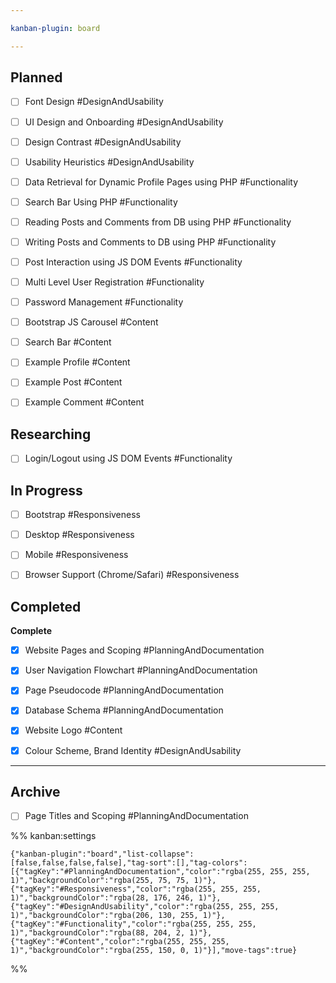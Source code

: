 ```yaml
---

kanban-plugin: board

---
```


## Planned

- [ ] Font Design #DesignAndUsability
- [ ] UI Design and Onboarding #DesignAndUsability
- [ ] Design Contrast #DesignAndUsability
- [ ] Usability Heuristics #DesignAndUsability
- [ ] Data Retrieval for Dynamic Profile Pages using PHP #Functionality
- [ ] Search Bar Using PHP #Functionality
- [ ] Reading Posts and Comments from DB using PHP #Functionality
- [ ] Writing Posts and Comments to DB using PHP #Functionality
- [ ] Post Interaction using JS DOM Events #Functionality
- [ ] Multi Level User Registration #Functionality
- [ ] Password Management #Functionality
- [ ] Bootstrap JS Carousel #Content
- [ ] Search Bar #Content
- [ ] Example Profile #Content
- [ ] Example Post #Content
- [ ] Example Comment #Content


## Researching

- [ ] Login/Logout using JS DOM Events #Functionality


## In Progress

- [ ] Bootstrap #Responsiveness
- [ ] Desktop #Responsiveness
- [ ] Mobile #Responsiveness
- [ ] Browser Support (Chrome/Safari) #Responsiveness


## Completed

**Complete**
- [x] Website Pages and Scoping #PlanningAndDocumentation
- [x] User Navigation Flowchart #PlanningAndDocumentation
- [x] Page Pseudocode #PlanningAndDocumentation
- [x] Database Schema #PlanningAndDocumentation
- [x] Website Logo #Content
- [x] Colour Scheme, Brand Identity #DesignAndUsability


***

## Archive

- [ ] Page Titles and Scoping #PlanningAndDocumentation

%% kanban:settings
```
{"kanban-plugin":"board","list-collapse":[false,false,false,false],"tag-sort":[],"tag-colors":[{"tagKey":"#PlanningAndDocumentation","color":"rgba(255, 255, 255, 1)","backgroundColor":"rgba(255, 75, 75, 1)"},{"tagKey":"#Responsiveness","color":"rgba(255, 255, 255, 1)","backgroundColor":"rgba(28, 176, 246, 1)"},{"tagKey":"#DesignAndUsability","color":"rgba(255, 255, 255, 1)","backgroundColor":"rgba(206, 130, 255, 1)"},{"tagKey":"#Functionality","color":"rgba(255, 255, 255, 1)","backgroundColor":"rgba(88, 204, 2, 1)"},{"tagKey":"#Content","color":"rgba(255, 255, 255, 1)","backgroundColor":"rgba(255, 150, 0, 1)"}],"move-tags":true}
```
%%